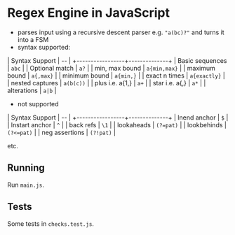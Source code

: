 # Regex Engine in JavaScript

- parses input using a recursive descent parser e.g. `"a(bc)?"` and turns it into a FSM
- syntax supported:

| Syntax Support  |      --      |
+-----------------+--------------+
| Basic sequences | `abc`        |
| Optional match  | `a?`         |
| min, max bound  | `a{min,max}` |
| maximum bound   | `a{,max}`    |
| minimum bound   | `a{min,}`    |
| exact n times   | `a{exactly}` |
| nested captures | `a(b(c))`    |
| plus i.e. a{1,} | `a+`         |
| star i.e. a{,}  | `a*`         |
| alterations     | `a|b`        |

- not supported

| Syntax Support  |      --      |
+-----------------+--------------+
| lnend anchor    | `$`          |
| lnstart anchor  | `^`          |
| back refs       | `\1`         |
| lookaheads      | `(?=pat)`    |
| lookbehinds     | `(?<=pat)`   |
| neg assertions  | `(?!pat)`    |

etc.


## Running

Run `main.js`.

## Tests

Some tests in `checks.test.js`.

